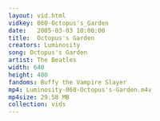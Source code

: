 ```yaml
---
layout: vid.html
vidkey: 060-Octopus's_Garden
date:   2005-03-03 10:00:00
title:  Octopus's Garden
creators: Luminosity
song: Octopus's Garden
artist: The Beatles
width: 640
height: 480
fandoms: Buffy the Vampire Slayer
mp4: Luminosity-060-Octopus's-Garden.m4v
mp4size: 29.58 MB
collection: vids
---
```


  <div>
  
  </div>
  